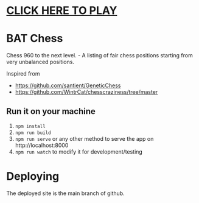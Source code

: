  # [CLICK HERE TO PLAY](https://alex7li.github.io/MoreRandomChess/)

# BAT Chess

Chess 960 to the next level. - A listing of fair chess positions starting from very unbalanced positions.

Inspired from 
- https://github.com/santient/GeneticChess
- https://github.com/WintrCat/chesscraziness/tree/master

## Run it on your machine
1. `npm install`
2. `npm run build`
3. `npm run serve` or any other method to serve the app on http://localhost:8000
4. `npm run watch` to modify it for development/testing

# Deploying
The deployed site is the main branch of github.